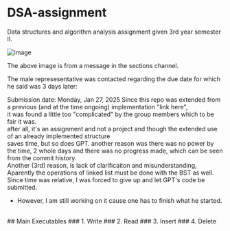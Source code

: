# DSA-assignment
Data structures and algorithm analysis assignment given 3rd year semester II.

![image](https://github.com/user-attachments/assets/64dbeca1-c303-4473-b67b-63c5111f3c94)

The above image is from a message in the sections channel.

The male represesentative was contacted regarding the due date for which he said was 3 days later:

Submission date: Monday, Jan 27, 2025
Since this repo was extended from a previous (and at the time ongoing) implementation "link here", <br>
it was found a little too "complicated" by the group members which to be fair it was. <br>
after all, it's an assignment and not a project and though the extended use of an already implemented structure <br>
saves time, but so does GPT.
another reason was there was no power by the time, 2 whole days and there was no progress made, which can be seen from the commit history. <br>
Another (3rd) reason, is lack of clarificaiton and misunderstanding, <br>
Aparently the operations of linked list must be done with the BST as well.
Since time was relative, I was forced to give up and let GPT's code be submitted.
- However, I am still working on it cause one has to finish what he started.
<br>
## Main Executables
### 1. Write
### 2. Read
### 3. Insert
### 4. Delete


